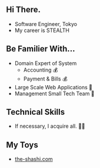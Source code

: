 ## Hi There.

 - Software Engineer, Tokyo
 - My career is STEALTH

## Be Familier With...

 - Domain Expert of System
    - Accounting 💰
    - Payment & Bills 💰
 - Large Scale Web Applications 📱
 - Management Small Tech Team 🐬

## Technical Skills

 - If necessary, I acquire all. 🧑‍💻

## My Toys

 - <a href="https://the-shashi.com">the-shashi.com</a>

